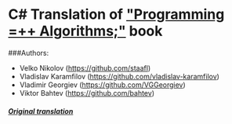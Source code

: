 C# Translation of ["Programming =++ Algorithms;"](https://github.com/Programming-Algorithms-Book/C-Original-Sources) book
===

###Authors:
* Velko Nikolov (https://github.com/staafl)
* Vladislav Karamfilov (https://github.com/vladislav-karamfilov)
* Vladimir Georgiev (https://github.com/VGGeorgiev)
* Viktor Bahtev (https://github.com/bahtev)

##### [Original translation](https://github.com/vladislav-karamfilov/Algorithms-CSharp-Translation)
